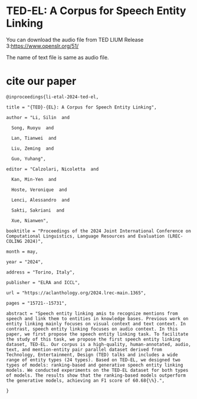 # TED-EL: A Corpus for Speech Entity Linking

You can download the audio file from TED LIUM Release 3:https://www.openslr.org/51/


The name of text file is same as audio file.


# cite our paper

    @inproceedings{li-etal-2024-ted-el,

    title = "{TED}-{EL}: A Corpus for Speech Entity Linking",
    
    author = "Li, Silin  and
    
      Song, Ruoyu  and
      
      Lan, Tianwei  and
      
      Liu, Zeming  and
      
      Guo, Yuhang",
      
    editor = "Calzolari, Nicoletta  and
    
      Kan, Min-Yen  and
      
      Hoste, Veronique  and
      
      Lenci, Alessandro  and
      
      Sakti, Sakriani  and
      
      Xue, Nianwen",
      
    booktitle = "Proceedings of the 2024 Joint International Conference on Computational Linguistics, Language Resources and Evaluation (LREC-COLING 2024)",
    
    month = may,
    
    year = "2024",
    
    address = "Torino, Italy",
    
    publisher = "ELRA and ICCL",
    
    url = "https://aclanthology.org/2024.lrec-main.1365",
    
    pages = "15721--15731",
    
    abstract = "Speech entity linking amis to recognize mentions from speech and link them to entities in knowledge bases. Previous work on entity linking mainly focuses on visual context and text context. In contrast, speech entity linking focuses on audio context. In this paper, we first propose the speech entity linking task. To facilitate the study of this task, we propose the first speech entity linking dataset, TED-EL. Our corpus is a high-quality, human-annotated, audio, text, and mention-entity pair parallel dataset derived from Technology, Entertainment, Design (TED) talks and includes a wide range of entity types (24 types). Based on TED-EL, we designed two types of models: ranking-based and generative speech entity linking models. We conducted experiments on the TED-EL dataset for both types of models. The results show that the ranking-based models outperform the generative models, achieving an F1 score of 60.68{\%}.",
    
    }
